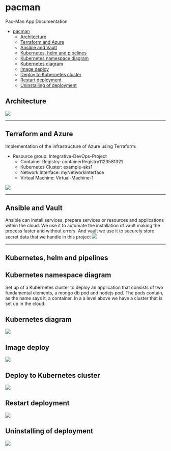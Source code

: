 # pacman
Pac-Man App Documentation

- [pacman](#pacman)
  - [Architecture](#architecture)
  - [Terraform and Azure](#terraform-and-azure)
  - [Ansible and Vault](#ansible-and-vault)
  - [Kubernetes, helm and pipelines](#kubernetes-helm-and-pipelines)
  - [Kubernetes namespace diagram](#kubernetes-namespace-diagram)
  - [Kubernetes diagram](#kubernetes-diagram)
  - [Image deploy](#image-deploy)
  - [Deploy to Kubernetes cluster](#deploy-to-kubernetes-cluster)
  - [Restart deployment](#restart-deployment)
  - [Uninstalling of deployment](#uninstalling-of-deployment)


## Architecture

![](./img/architecture.png)

---

## Terraform and Azure
Implementation of the infrastructure of Azure using Terraform:
- Resource group: Integrative-DevOps-Project
  - Container Registry: containerRegistry1123581321
  - Kubernetes Cluster: example-aks1
  - Network Interface: myNetworkInterface
  - Virtual Machine: Virtual-Machine-1

![](./img/06_terraform.png)

---

## Ansible and Vault

Ansible can install services, prepare services or resources and applications within the cloud. We use it to automate the installation of vault making the process faster and without errors.
And vault we use it to securely store secret data that we handle in this project
![](./img/vault%20.png)

---


## Kubernetes, helm and pipelines

## Kubernetes namespace diagram

Set up of a Kubernetes cluster to deploy an application that consists of two fundamental elements, a mongo db pod and nodejs pod. The pods contain, as the name says it, a container. In a a level above we have a cluster that is set up in the cloud.

## Kubernetes diagram

![](./img/01_diagram_namespace_pacman.png)

## Image deploy

![](./img/02_image_deploy.png)

## Deploy to Kubernetes cluster

![](./img/03_deploy_kubernetes.png)

## Restart deployment

![](./img/04_restart_pods.png)

## Uninstalling of deployment

![](./img/05_Uninstall.png)
